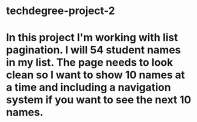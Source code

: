 # techdegree-project-2
# In this project I'm working with list pagination. I will 54 student names in my list. The page needs to look clean so I want to show 10 names at a time and including a navigation system if you want to see the next 10 names.